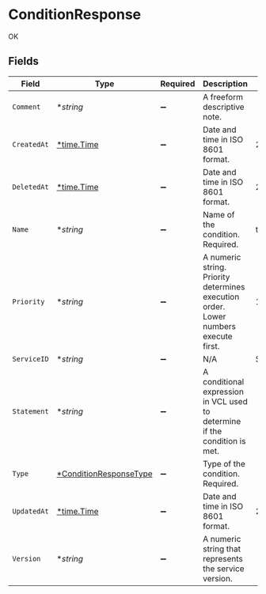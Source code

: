 # ConditionResponse

OK


## Fields

| Field                                                                               | Type                                                                                | Required                                                                            | Description                                                                         | Example                                                                             |
| ----------------------------------------------------------------------------------- | ----------------------------------------------------------------------------------- | ----------------------------------------------------------------------------------- | ----------------------------------------------------------------------------------- | ----------------------------------------------------------------------------------- |
| `Comment`                                                                           | **string*                                                                           | :heavy_minus_sign:                                                                  | A freeform descriptive note.                                                        |                                                                                     |
| `CreatedAt`                                                                         | [*time.Time](https://pkg.go.dev/time#Time)                                          | :heavy_minus_sign:                                                                  | Date and time in ISO 8601 format.                                                   | 2020-04-09T18:14:30Z                                                                |
| `DeletedAt`                                                                         | [*time.Time](https://pkg.go.dev/time#Time)                                          | :heavy_minus_sign:                                                                  | Date and time in ISO 8601 format.                                                   | 2020-04-09T18:14:30Z                                                                |
| `Name`                                                                              | **string*                                                                           | :heavy_minus_sign:                                                                  | Name of the condition. Required.                                                    | test-condition                                                                      |
| `Priority`                                                                          | **string*                                                                           | :heavy_minus_sign:                                                                  | A numeric string. Priority determines execution order. Lower numbers execute first. | 10                                                                                  |
| `ServiceID`                                                                         | **string*                                                                           | :heavy_minus_sign:                                                                  | N/A                                                                                 | SU1Z0isxPaozGVKXdv0eY                                                               |
| `Statement`                                                                         | **string*                                                                           | :heavy_minus_sign:                                                                  | A conditional expression in VCL used to determine if the condition is met.          |                                                                                     |
| `Type`                                                                              | [*ConditionResponseType](../../models/shared/conditionresponsetype.md)              | :heavy_minus_sign:                                                                  | Type of the condition. Required.                                                    |                                                                                     |
| `UpdatedAt`                                                                         | [*time.Time](https://pkg.go.dev/time#Time)                                          | :heavy_minus_sign:                                                                  | Date and time in ISO 8601 format.                                                   | 2020-04-09T18:14:30Z                                                                |
| `Version`                                                                           | **string*                                                                           | :heavy_minus_sign:                                                                  | A numeric string that represents the service version.                               |                                                                                     |